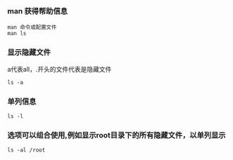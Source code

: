 ### man 获得帮助信息

```
man 命令或配置文件
man ls
```



### 显示隐藏文件

a代表all，.开头的文件代表是隐藏文件

```
ls -a
```



### 单列信息 

```
ls -l
```



### 选项可以组合使用,例如显示root目录下的所有隐藏文件，以单列显示

```
ls -al /root
```

